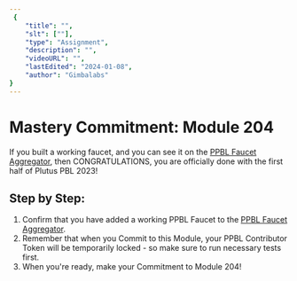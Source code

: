 ```yaml
---
 {
	"title": "",
	"slt": [""],
	"type": "Assignment",
	"description": "",
	"videoURL": "",
	"lastEdited": "2024-01-08",
	"author": "Gimbalabs"
}
---
```


 # Mastery Commitment: Module 204

If you built a working faucet, and you can see it on the [PPBL Faucet Aggregator](/modules/204/faucet-aggregator), then CONGRATULATIONS, you are officially done with the first half of Plutus PBL 2023!


## Step by Step:

1. Confirm that you have added a working PPBL Faucet to the [PPBL Faucet Aggregator](/modules/204/faucet-aggregator).
2. Remember that when you Commit to this Module, your PPBL Contributor Token will be temporarily locked - so make sure to run necessary tests first.
3. When you're ready, make your Commitment to Module 204!

